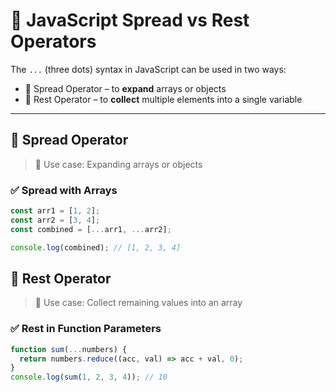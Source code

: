 # 🌟 JavaScript Spread vs Rest Operators

The `...` (three dots) syntax in JavaScript can be used in two ways:
- 🔁 Spread Operator – to **expand** arrays or objects
- 🧺 Rest Operator – to **collect** multiple elements into a single variable

---

## 🔁 Spread Operator

> 📌 Use case: Expanding arrays or objects

### ✅ Spread with Arrays

```js
const arr1 = [1, 2];
const arr2 = [3, 4];
const combined = [...arr1, ...arr2];

console.log(combined); // [1, 2, 3, 4]
```


## 🧺 Rest Operator

> 📌 Use case: Collect remaining values into an array

### ✅ Rest in Function Parameters

```js
function sum(...numbers) {
  return numbers.reduce((acc, val) => acc + val, 0);
}
console.log(sum(1, 2, 3, 4)); // 10

```
